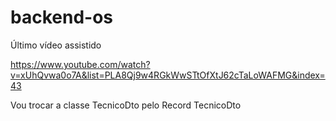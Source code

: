 # backend-os

Último vídeo assistido

https://www.youtube.com/watch?v=xUhQvwa0o7A&list=PLA8Qj9w4RGkWwSTtOfXtJ62cTaLoWAFMG&index=43

Vou trocar a classe TecnicoDto pelo Record TecnicoDto
